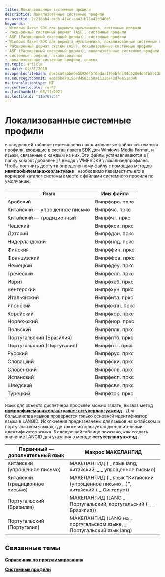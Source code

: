```yaml
---
title: Локализованные системные профили
description: Локализованные системные профили
ms.assetid: 2c218ab4-ecdb-414c-aa42-b71a42e340e5
keywords:
- Windows Пакет SDK для формата мультимедиа, системные профили
- Расширенный системный формат (ASF), системные профили
- ASF (Расширенный системный формат), системные профили
- Windows Пакет SDK для формата мультимедиа, локализованные системные профили
- Расширенный формат систем (ASF), локализованные системные профили
- ASF (Расширенный системный формат), локализованные системные профили
- системные профили, локализованные
- локализованные системные профили, список
ms.topic: article
ms.date: 05/31/2018
ms.openlocfilehash: dbe3ca0abbe0e5b92645f6adaa1f6ebfdc44d52064d6fb8e1389420d19651b7c
ms.sourcegitcommit: e858bbe701567d4583c50a11326e42d7ea51804b
ms.translationtype: MT
ms.contentlocale: ru-RU
ms.lasthandoff: 08/11/2021
ms.locfileid: "119707714"
---
```

# <a name="localized-system-profiles"></a>Локализованные системные профили

в следующей таблице перечислены локализованные файлы системного профиля, входящие в состав пакета SDK для Windows Media Format, и языки, связанные с каждым из них. Эти файлы устанавливаются в \[ папку sdkroot добавлен \] \\ вмсдк \\ WMFSDK9 \\ локализедпрофилес. Чтобы получить доступ к определенному файлу с помощью методов **ивмпрофилеманажерлангуаже** , необходимо переместить его в корневой каталог системы вместе с файлами системного профиля по умолчанию.



| Язык              | Имя файла    |
|-----------------------|--------------|
| Арабский                | Вмпрфара. пркс |
| Китайский — упрощенное письмо  | Вмпрфчс. пркс |
| Китайский — традиционный | Вмпрфчт. пркс |
| Чешский                 | Вмпрфкси. пркс |
| Датский                | Вмпрфдан. пркс |
| Нидерландский                 | Вмпрфнлд. пркс |
| Финский               | Вмпрффин. пркс |
| Французский                | Вмпрффра. пркс |
| Немецкий                | Вмпрфдеу. пркс |
| Греческий                 | Вмпрфелл. пркс |
| Иврит                | Вмпрфхеб. пркс |
| Венгерский             | Вмпрфхун. пркс |
| Итальянский               | Вмпрфита. пркс |
| Японский              | Вмпрфжпн. пркс |
| Корейский                | Вмпрфкор. пркс |
| Норвежский             | Вмпрфнор. пркс |
| Польский                | Вмпрфплк. пркс |
| Португальский (Бразилия)   | Вмпрфптб. пркс |
| Португальский (Португалия) | Вмпрфптг. пркс |
| Русский               | Вмпрфрус. пркс |
| Словацкий                | Вмпрфски. пркс |
| Словенский             | Вмпрфслв. пркс |
| Испанский               | Вмпрфесп. пркс |
| Шведский               | Вмпрфсве. пркс |
| Турецкий               | Вмпрфтрк. пркс |



 

Язык для объекта диспетчера профилей можно задать, вызвав метод [**ивмпрофилеманажерлангуаже:: сетусерлангуажеид**](/previous-versions/windows/desktop/api/Wmsdkidl/nf-wmsdkidl-iwmprofilemanagerlanguage-setuserlanguageid) . Для большинства языков проверяется только основной идентификатор языка в LANGID. Исключения предназначены для языков на китайском и португальском языках, где также используется дополнительный идентификатор языка. В следующей таблице показано, как создать значение LANGID для указания в методе **сетусерлангуажеид** .



| Первичный — дополнительный язык | Макрос МАКЕЛАНГИД                                             |
|----------------------------|--------------------------------------------------------------|
| Китайский (упрощенное письмо)       | МАКЕЛАНГИД ( \_ язык lang, китайский, \_ \_ упрощенное письмо)     |
| Китайский (традиционное письмо)      | МАКЕЛАНГИД ( \_ язык "Китайский (упрощенное письмо \_ )", китайский ( \_ Сингапур))      |
| Португальский (Бразилия)        | МАКЕЛАНГИД (LANG \_ Португальский, португальский ( \_ \_ Бразилия)) |
| Португальский (Португалия)      | МАКЕЛАНГИД (LANG на \_ португальском языке, \_ Португальский язык lang)            |



 

## <a name="related-topics"></a>Связанные темы

<dl> <dt>

[**Справочник по программированию**](programming-reference.md)
</dt> <dt>

[**Системные профили**](system-profiles.md)
</dt> </dl>

 

 





